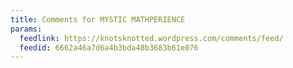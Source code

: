 ```yaml
---
title: Comments for MYSTIC MATHPERIENCE
params:
  feedlink: https://knotsknotted.wordpress.com/comments/feed/
  feedid: 6662a46a7d6a4b3bda48b3683b61e076
---
```

